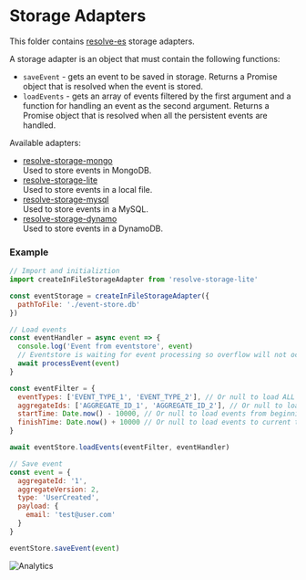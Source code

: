 # **Storage Adapters**

This folder contains [resolve-es](../../core/resolve-es) storage adapters.

A storage adapter is an object that must contain the following functions:

- `saveEvent` - gets an event to be saved in storage. Returns a Promise object that is resolved when the event is stored.
- `loadEvents` - gets an array of events filtered by the first argument and a function for handling an event as the second argument. Returns a Promise object that is resolved when all the persistent events are handled.

Available adapters:

- [resolve-storage-mongo](./resolve-storage-mongo)  
   Used to store events in MongoDB.
- [resolve-storage-lite](./resolve-storage-lite)  
   Used to store events in a local file.
- [resolve-storage-mysql](./resolve-storage-mysql)  
   Used to store events in a MySQL.
- [resolve-storage-dynamo](./resolve-storage-dynamo)  
   Used to store events in a DynamoDB.
   
### Example

```js
// Import and initializtion
import createInFileStorageAdapter from 'resolve-storage-lite'

const eventStorage = createInFileStorageAdapter({
  pathToFile: './event-store.db'
})

// Load events
const eventHandler = async event => {
  console.log('Event from eventstore', event)
  // Eventstore is waiting for event processing so overflow will not occur
  await processEvent(event)
}

const eventFilter = {
  eventTypes: ['EVENT_TYPE_1', 'EVENT_TYPE_2'], // Or null to load ALL event types
  aggregateIds: ['AGGREGATE_ID_1', 'AGGREGATE_ID_2'], // Or null to load ALL aggregate ids
  startTime: Date.now() - 10000, // Or null to load events from beginnig of time
  finishTime: Date.now() + 10000 // Or null to load events to current time
}

await eventStore.loadEvents(eventFilter, eventHandler)

// Save event
const event = {
  aggregateId: '1',
  aggregateVersion: 2,
  type: 'UserCreated',
  payload: {
    email: 'test@user.com'
  }
}

eventStore.saveEvent(event)
```

![Analytics](https://ga-beacon.appspot.com/UA-118635726-1/packages-resolve-storage-adapters-readme?pixel)
